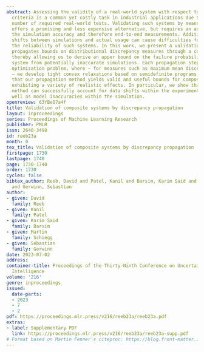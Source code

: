 ```yaml
---
abstract: Assessing the validity of a real-world system with respect to given quality
  criteria is a common yet costly task in industrial applications due to the vast
  number of required real-world tests. Validating such systems by means of simulation
  offers a promising and less expensive alternative, but requires an assessment of
  the simulation accuracy and therefore end-to-end measurements. Additionally, covariate
  shifts between simulations and actual usage can cause difficulties for estimating
  the reliability of such systems. In this work, we present a validation method that
  propagates bounds on distributional discrepancy measures through a composite system,
  thereby allowing us to derive an upper bound on the failure probability of the real
  system from potentially inaccurate simulations. Each propagation step entails an
  optimization problem, where – for measures such as maximum mean discrepancy (MMD)
  – we develop tight convex relaxations based on semidefinite programs. We demonstrate
  that our propagation method yields valid and useful bounds for composite systems
  exhibiting a variety of realistic effects. In particular, we show that the proposed
  method can successfully account for data shifts within the experimental design as
  well as model inaccuracies within the simulation.
openreview: 63YBeD7a4f
title: Validation of composite systems by discrepancy propagation
layout: inproceedings
series: Proceedings of Machine Learning Research
publisher: PMLR
issn: 2640-3498
id: reeb23a
month: 0
tex_title: Validation of composite systems by discrepancy propagation
firstpage: 1730
lastpage: 1740
page: 1730-1740
order: 1730
cycles: false
bibtex_author: Reeb, David and Patel, Kanil and Barsim, Karim Said and Schiegg, Martin
  and Gerwinn, Sebastian
author:
- given: David
  family: Reeb
- given: Kanil
  family: Patel
- given: Karim Said
  family: Barsim
- given: Martin
  family: Schiegg
- given: Sebastian
  family: Gerwinn
date: 2023-07-02
address:
container-title: Proceedings of the Thirty-Ninth Conference on Uncertainty in Artificial
  Intelligence
volume: '216'
genre: inproceedings
issued:
  date-parts:
  - 2023
  - 7
  - 2
pdf: https://proceedings.mlr.press/v216/reeb23a/reeb23a.pdf
extras:
- label: Supplementary PDF
  link: https://proceedings.mlr.press/v216/reeb23a/reeb23a-supp.pdf
# Format based on Martin Fenner's citeproc: https://blog.front-matter.io/posts/citeproc-yaml-for-bibliographies/
---
```

